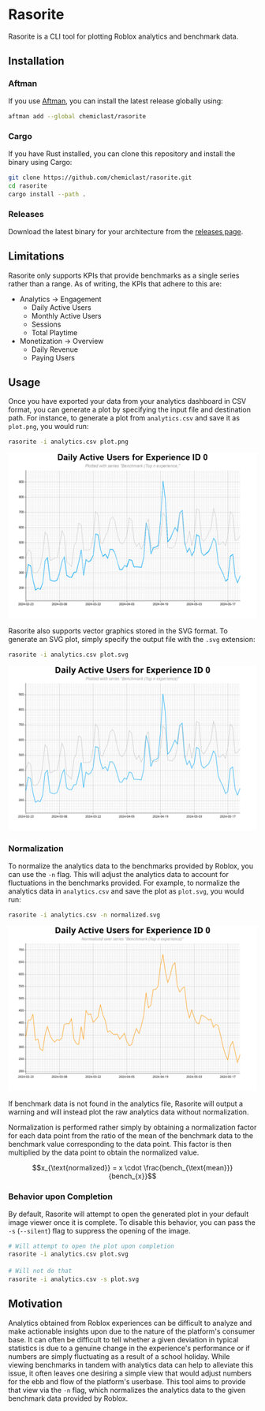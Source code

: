 # Rasorite

Rasorite is a CLI tool for plotting Roblox analytics and benchmark data.

## Installation

### Aftman

If you use [Aftman](https://github.com/LPGhatguy/aftman), you can install the latest release globally using:

```bash
aftman add --global chemiclast/rasorite
```

### Cargo

If you have Rust installed, you can clone this repository and install the binary using Cargo:

```bash
git clone https://github.com/chemiclast/rasorite.git
cd rasorite
cargo install --path .
```

### Releases

Download the latest binary for your architecture from
the [releases page](https://github.com/chemiclast/rasorite/releases).

## Limitations

Rasorite only supports KPIs that provide benchmarks as a single series rather than a range. As of writing, the KPIs that
adhere to this are:

* Analytics → Engagement
    * Daily Active Users
    * Monthly Active Users
    * Sessions
    * Total Playtime
* Monetization → Overview
    * Daily Revenue
    * Paying Users

## Usage

Once you have exported your data from your analytics dashboard in CSV format, you can generate a plot by specifying the
input file and destination path. For instance, to generate a plot from `analytics.csv` and save it as `plot.png`, you
would run:

```bash
rasorite -i analytics.csv plot.png
```

![Example Plot](./example/plot.png)

Rasorite also supports vector graphics stored in the SVG format. To generate an SVG plot, simply specify the output file
with the `.svg` extension:

```bash
rasorite -i analytics.csv plot.svg
```

![Example Plot](./example/plot.svg)

### Normalization

To normalize the analytics data to the benchmarks provided by Roblox, you can use the `-n` flag. This will adjust the
analytics data to account for fluctuations in the benchmarks provided. For example, to normalize the analytics data
in `analytics.csv` and save the plot as `plot.svg`, you would run:

```bash
rasorite -i analytics.csv -n normalized.svg
```

![Example Plot](./example/normalized.svg)

If benchmark data is not found in the analytics file, Rasorite will output a warning and will instead plot the raw
analytics data without normalization.

Normalization is performed rather simply by obtaining a normalization factor for each data point from the ratio of the
mean of the benchmark data to the benchmark value corresponding to the data point. This factor is then multiplied by the
data point to obtain the normalized value.

```math
x_{\text{normalized}} = x \cdot \frac{bench_{\text{mean}}}{bench_{x}}
```

### Behavior upon Completion

By default, Rasorite will attempt to open the generated plot in your default image viewer once it is complete. To
disable this behavior, you can pass the `-s` (`--silent`) flag to suppress the opening of the image.

```bash
# Will attempt to open the plot upon completion
rasorite -i analytics.csv plot.svg

# Will not do that
rasorite -i analytics.csv -s plot.svg
```

## Motivation

Analytics obtained from Roblox experiences can be difficult to analyze and make actionable insights upon due to the
nature of the platform's consumer base. It can often be difficult to tell whether a given deviation in typical
statistics is due to a genuine change in the experience's performance or if numbers are simply fluctuating as a result
of a school holiday. While viewing benchmarks in tandem with analytics data can help to alleviate this issue, it often
leaves one desiring a simple view that would adjust numbers for the ebb and flow of the platform's userbase. This tool
aims to provide that view via the `-n` flag, which normalizes the analytics data to the given benchmark data provided by
Roblox.
